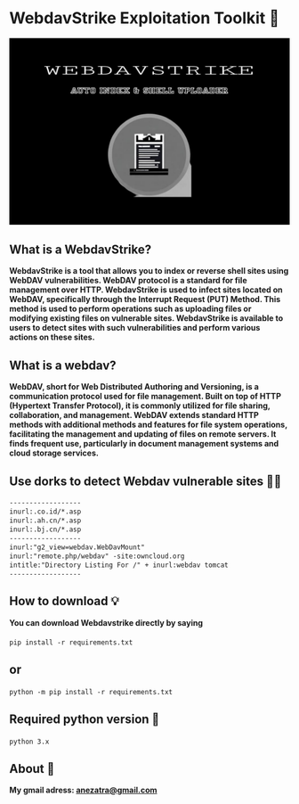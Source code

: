 # WebdavStrike Exploitation Toolkit 🎲
![banner image](https://github.com/anezatra/webdavstrike/blob/main/banner.jpg)
## What is a WebdavStrike?
**WebdavStrike is a tool that allows you to index or reverse shell sites using WebDAV vulnerabilities. WebDAV protocol is a standard for file management over HTTP. WebdavStrike is used to infect sites located on WebDAV, specifically through the Interrupt Request (PUT) Method. This method is used to perform operations such as uploading files or modifying existing files on vulnerable sites. WebdavStrike is available to users to detect sites with such vulnerabilities and perform various actions on these sites.**
## What is a webdav?
**WebDAV, short for Web Distributed Authoring and Versioning, is a communication protocol used for file management. Built on top of HTTP (Hypertext Transfer Protocol), it is commonly utilized for file sharing, collaboration, and management. WebDAV extends standard HTTP methods with additional methods and features for file system operations, facilitating the management and updating of files on remote servers. It finds frequent use, particularly in document management systems and cloud storage services.**
## Use dorks to detect Webdav vulnerable sites 🕵🏽
```
------------------
inurl:.co.id/*.asp
inurl:.ah.cn/*.asp
inurl:.bj.cn/*.asp
------------------
inurl:"g2_view=webdav.WebDavMount"
inurl:"remote.php/webdav" -site:owncloud.org
intitle:"Directory Listing For /" + inurl:webdav tomcat
------------------
```
## How to download 💡
**You can download Webdavstrike directly by saying** <br/><br/>
` pip install -r requirements.txt `
## or <br/>
` python -m pip install -r requirements.txt ` <br/>
## Required python version 📌
` python 3.x `
## About 🚀
**My gmail adress: anezatra@gmail.com**




